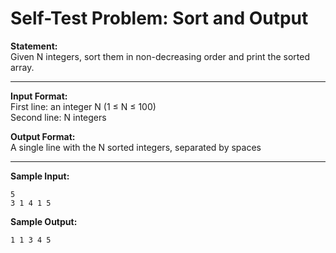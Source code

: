 # Self-Test Problem: Sort and Output

**Statement:**  
Given N integers, sort them in non-decreasing order and print the sorted array.

---

**Input Format:**  
First line: an integer N (1 ≤ N ≤ 100)  
Second line: N integers

**Output Format:**  
A single line with the N sorted integers, separated by spaces

---

**Sample Input:**
```
5
3 1 4 1 5
```

**Sample Output:**
```
1 1 3 4 5
```